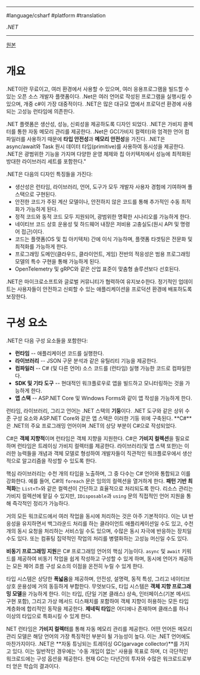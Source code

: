 
---

#language/csharf #platform #translation

_.NET_

---

[원본](https://learn.microsoft.com/en-us/dotnet/core/introduction)

# 개요

.NET이란 무료이고, 여러 환경에서 사용할 수 있으며, 여러 응용프로그램을 빌드할 수 있는 오픈 소스 개발자 플랫폼이다. .Net은 여러 언어로 작성된 프로그램을 실행시킬 수 있으며, 개중 c#이 가장 대중적이다. .NET은 많은 대규모 앱에서 프로덕션 환경에 사용되는 고성능 런타임에 의존한다.

.NET 플랫폼은 생산성, 성능, 신뢰성을 제공하도록 디자인 되었다. .NET은 가비지 콜렉터를 통한 자동 메모리 관리를 제공한다. .Net은 GC(가비지 컬렉터)와 엄격한 언어 컴파일러를 사용하기 때문에 **타입 안전성**과 **메모리 안전성**을 가진다. .NET은 async/await와 Task 원시 데이터 타입(primitive)를 사용하여 동시성을 제공한다. .NET은 광범위한 기능을 가지며 다양한 운영 체제와 칩 아키텍처에서 성능에 최적화된 방대한 라이브러리 세트를 포함한다."

.NET은 다음의 디자인 특징들을 가진다:

- 생산성은 런타임, 라이브러리, 언어, 도구가 모두 개발자 사용자 경험에 기여하며 풀 스택으로 구현된다.
- 안전한 코드가 주된 계산 모델이나, 안전하지 않은 코드를 통해 추가적인 수동 최적화가 가능하게 된다.
- 정적 코드와 동적 코드 모두 지원되어, 광범위한 명확한 시나리오를 가능하게 한다.
- 네이티브 코드 상호 운용성 및 하드웨어 내장은 저비용 고충실도(원시 API 및 명령어 접근)이다.
- 코드는 플랫폼(OS 및 칩 아키텍처) 간에 이식 가능하며, 플랫폼 타겟팅은 전문화 및 최적화를 가능하게 한다.
- 프로그래밍 도메인(클라우드, 클라이언트, 게임) 전반의 적응성은 범용 프로그래밍 모델의 특수 구현을 통해 가능하게 된다.
- OpenTelemetry 및 gRPC와 같은 산업 표준이 맞춤형 솔루션보다 선호된다.

.NET은 마이크로소프트와 글로벌 커뮤니티가 협력하여 유지보수한다. 정기적인 업데이트는 사용자들이 안전하고 신뢰할 수 있는 애플리케이션을 프로덕션 환경에 배포하도록 보장한다.

# 구성 요소

.NET은 다음 구성 요소들을 포함한다:

- **런타임** -- 애플리케이션 코드를 실행한다.
- **라이브러리** -- JSON 구문 분석과 같은 유틸리티 기능을 제공한다.
- **컴파일러** -- C# (및 다른 언어) 소스 코드를 (런타임) 실행 가능한 코드로 컴파일한다.
- **SDK 및 기타 도구** -- 현대적인 워크플로우로 앱을 빌드하고 모니터링하는 것을 가능하게 한다.
- **앱 스택** -- ASP.NET Core 및 Windows Forms와 같이 앱 작성을 가능하게 한다.

런타임, 라이브러리, 그리고 언어는 .NET 스택의 **기둥**이다. .NET 도구와 같은 상위 수준 구성 요소와 ASP.NET Core와 같은 앱 스택은 이러한 기둥 위에 구축된다. **C#**은 .NET의 주요 프로그래밍 언어이며 .NET의 상당 부분이 C#으로 작성되었다.

C#은 **객체 지향적**이며 런타임은 객체 지향을 지원한다. C#은 **가비지 컬렉션**을 필요로 하며 런타임은 트레이싱 가비지 컬렉터를 제공한다. 라이브러리(및 앱 스택 또한)는 이러한 능력들을 개념과 객체 모델로 형성하여 개발자들이 직관적인 워크플로우에서 생산적으로 알고리즘을 작성할 수 있도록 한다.

핵심 라이브러리는 수천 개의 타입을 노출하며, 그 중 다수는 C# 언어와 통합되고 이를 강화한다. 예를 들어, C#의 `foreach` 문은 임의의 컬렉션을 열거하게 한다. **패턴 기반 최적화**는 `List<T>`와 같은 컬렉션이 간단하고 효율적으로 처리되도록 한다. 리소스 관리는 가비지 컬렉션에 맡길 수 있지만, `IDisposable`과 `using` 문의 직접적인 언어 지원을 통해 즉각적인 정리가 가능하다.

거의 모든 워크로드에서 여러 작업을 동시에 처리하는 것은 아주 기본적이다. 이는 UI 반응성을 유지하면서 백그라운드 처리를 하는 클라이언트 애플리케이션일 수도 있고, 수천 개의 동시 요청을 처리하는 서비스일 수도 있으며, 수많은 동시 자극에 반응하는 장치일 수도 있다. 또는 컴퓨팅 집약적인 작업의 처리를 병렬화하는 고성능 머신일 수도 있다.

**비동기 프로그래밍 지원**은 C# 프로그래밍 언어의 핵심 기능이다. `async` 및 `await` 키워드를 제공하여 비동기 작업을 쉽게 작성하고 구성할 수 있게 하며, 동시에 언어가 제공하는 모든 제어 흐름 구성 요소의 이점을 온전히 누릴 수 있게 한다.

타입 시스템은 상당한 **폭넓음**을 제공하며, 안전성, 설명력, 동적 특성, 그리고 네이티브 상호 운용성에 거의 동등하게 부합한다. 무엇보다도, 타입 시스템은 **객체 지향 프로그래밍 모델**을 가능하게 한다. 이는 타입, (단일 기본 클래스) 상속, 인터페이스(기본 메서드 구현 포함), 그리고 가상 메서드 디스패치를 포함하여 객체 지향이 허용하는 모든 타입 계층화에 합리적인 동작을 제공한다. **제네릭 타입**은 어디에나 존재하며 클래스를 하나 이상의 타입으로 특화시킬 수 있게 한다.

NET 런타임은 **가비지 컬렉터**를 통해 자동 메모리 관리를 제공한다. 어떤 언어든 메모리 관리 모델은 해당 언어의 가장 특징적인 부분이 될 가능성이 높다. 이는 .NET 언어에도 마찬가지이다. .NET은 **자동 튜닝되는 트레이싱 GC(garvage collector)**를 가지고 있다. 이는 일반적인 경우에는 '수동 개입이 없는' 사용을 목표로 하며, 더 극단적인 워크로드에는 구성 옵션을 제공한다. 현재 GC는 다년간의 투자와 수많은 워크로드로부터 얻은 학습의 결과이다.



